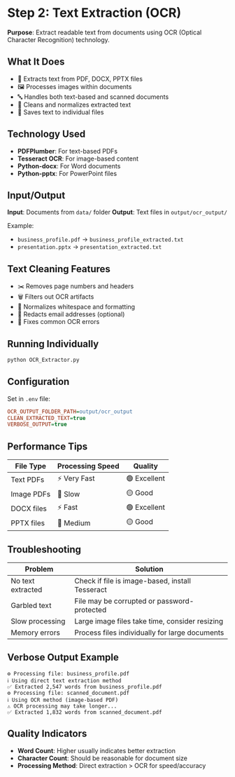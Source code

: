 # Step 2: Text Extraction (OCR)

**Purpose**: Extract readable text from documents using OCR (Optical Character Recognition) technology.

## What It Does

- 📖 Extracts text from PDF, DOCX, PPTX files
- 🖼️ Processes images within documents
- 🔤 Handles both text-based and scanned documents
- 🧹 Cleans and normalizes extracted text
- 💾 Saves text to individual files

## Technology Used

- **PDFPlumber**: For text-based PDFs
- **Tesseract OCR**: For image-based content
- **Python-docx**: For Word documents
- **Python-pptx**: For PowerPoint files

## Input/Output

**Input**: Documents from `data/` folder
**Output**: Text files in `output/ocr_output/`

Example:

- `business_profile.pdf` → `business_profile_extracted.txt`
- `presentation.pptx` → `presentation_extracted.txt`

## Text Cleaning Features

- ✂️ Removes page numbers and headers
- 🗑️ Filters out OCR artifacts
- 📝 Normalizes whitespace and formatting
- 📧 Redacts email addresses (optional)
- 🔧 Fixes common OCR errors

## Running Individually

```bash
python OCR_Extractor.py
```

## Configuration

Set in `.env` file:

```ini
OCR_OUTPUT_FOLDER_PATH=output/ocr_output
CLEAN_EXTRACTED_TEXT=true
VERBOSE_OUTPUT=true
```

## Performance Tips

| File Type  | Processing Speed | Quality      |
| ---------- | ---------------- | ------------ |
| Text PDFs  | ⚡ Very Fast     | 🟢 Excellent |
| Image PDFs | 🐌 Slow          | 🟡 Good      |
| DOCX files | ⚡ Fast          | 🟢 Excellent |
| PPTX files | 🔄 Medium        | 🟡 Good      |

## Troubleshooting

| Problem           | Solution                                        |
| ----------------- | ----------------------------------------------- |
| No text extracted | Check if file is image-based, install Tesseract |
| Garbled text      | File may be corrupted or password-protected     |
| Slow processing   | Large image files take time, consider resizing  |
| Memory errors     | Process files individually for large documents  |

## Verbose Output Example

```
⚙️ Processing file: business_profile.pdf
ℹ️ Using direct text extraction method
✅ Extracted 2,547 words from business_profile.pdf
⚙️ Processing file: scanned_document.pdf
ℹ️ Using OCR method (image-based PDF)
⚠️ OCR processing may take longer...
✅ Extracted 1,832 words from scanned_document.pdf
```

## Quality Indicators

- **Word Count**: Higher usually indicates better extraction
- **Character Count**: Should be reasonable for document size
- **Processing Method**: Direct extraction > OCR for speed/accuracy
